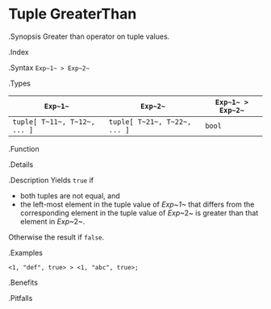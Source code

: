 # Tuple GreaterThan

.Synopsis
Greater than operator on tuple values.

.Index
>

.Syntax
`Exp~1~ > Exp~2~`

.Types


| `Exp~1~`                      |  `Exp~2~`                      | `Exp~1~ > Exp~2~`  |
| --- | --- | --- |
| `tuple[ T~11~, T~12~, ... ]` |  `tuple[ T~21~, T~22~, ... ]` | `bool`                |


.Function

.Details

.Description
Yields `true` if 

*  both tuples are not equal, and
*  the left-most element in the tuple value of _Exp~1~_ that differs from the corresponding element in the tuple 
value of _Exp_~2~ is greater than that element in _Exp_~2~.


Otherwise the result if `false`.

.Examples
```rascal-shell
<1, "def", true> > <1, "abc", true>;
```

.Benefits

.Pitfalls

